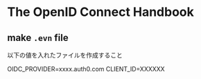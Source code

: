 # The OpenID Connect Handbook

## make `.evn` file

以下の値を入れたファイルを作成すること

OIDC_PROVIDER=xxxx.auth0.com
CLIENT_ID=XXXXXX
